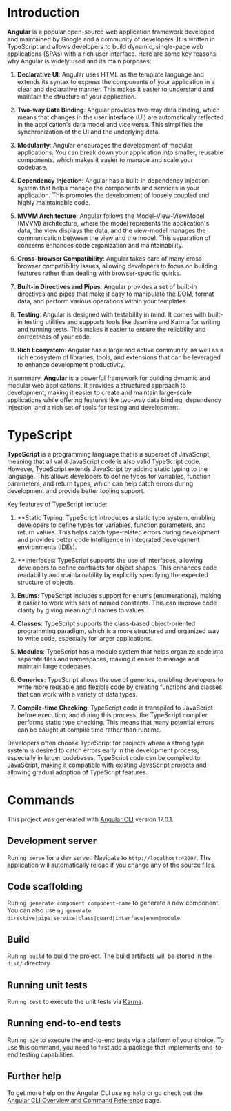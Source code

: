 # Introduction

**Angular** is a popular open-source web application framework developed and maintained by Google and a community of developers. It is written in TypeScript and allows developers to build dynamic, single-page web applications (SPAs) with a rich user interface. Here are some key reasons why Angular is widely used and its main purposes:

1. **Declarative UI**:
Angular uses HTML as the template language and extends its syntax to express the components of your application in a clear and declarative manner. This makes it easier to understand and maintain the structure of your application.

2. **Two-way Data Binding**:
Angular provides two-way data binding, which means that changes in the user interface (UI) are automatically reflected in the application's data model and vice versa. This simplifies the synchronization of the UI and the underlying data.

3. **Modularity**:
Angular encourages the development of modular applications. You can break down your application into smaller, reusable components, which makes it easier to manage and scale your codebase.

4. **Dependency Injection**:
Angular has a built-in dependency injection system that helps manage the components and services in your application. This promotes the development of loosely coupled and highly maintainable code.

5. **MVVM Architecture**:
Angular follows the Model-View-ViewModel (MVVM) architecture, where the model represents the application's data, the view displays the data, and the view-model manages the communication between the view and the model. This separation of concerns enhances code organization and maintainability.

6. **Cross-browser Compatibility**:
Angular takes care of many cross-browser compatibility issues, allowing developers to focus on building features rather than dealing with browser-specific quirks.

7. **Built-in Directives and Pipes**:
Angular provides a set of built-in directives and pipes that make it easy to manipulate the DOM, format data, and perform various operations within your templates.

8. **Testing**:
Angular is designed with testability in mind. It comes with built-in testing utilities and supports tools like Jasmine and Karma for writing and running tests. This makes it easier to ensure the reliability and correctness of your code.

9. **Rich Ecosystem**:
Angular has a large and active community, as well as a rich ecosystem of libraries, tools, and extensions that can be leveraged to enhance development productivity.

In summary, **Angular** is a powerful framework for building dynamic and modular web applications. It provides a structured approach to development, making it easier to create and maintain large-scale applications while offering features like two-way data binding, dependency injection, and a rich set of tools for testing and development.

# TypeScript

**TypeScript** is a programming language that is a superset of JavaScript, meaning that all valid JavaScript code is also valid TypeScript code. However, TypeScript extends JavaScript by adding static typing to the language. This allows developers to define types for variables, function parameters, and return types, which can help catch errors during development and provide better tooling support.

Key features of TypeScript include:

1. **Static Typing: TypeScript introduces a static type system, enabling developers to define types for variables, function parameters, and return values. This helps catch type-related errors during development and provides better code intelligence in integrated development environments (IDEs).

2. **Interfaces: TypeScript supports the use of interfaces, allowing developers to define contracts for object shapes. This enhances code readability and maintainability by explicitly specifying the expected structure of objects.

3. **Enums**: TypeScript includes support for enums (enumerations), making it easier to work with sets of named constants. This can improve code clarity by giving meaningful names to values.

4. **Classes**: TypeScript supports the class-based object-oriented programming paradigm, which is a more structured and organized way to write code, especially for larger applications.

5. **Modules**: TypeScript has a module system that helps organize code into separate files and namespaces, making it easier to manage and maintain large codebases.

6. **Generics**: TypeScript allows the use of generics, enabling developers to write more reusable and flexible code by creating functions and classes that can work with a variety of data types.

7. **Compile-time Checking**: TypeScript code is transpiled to JavaScript before execution, and during this process, the TypeScript compiler performs static type checking. This means that many potential errors can be caught at compile time rather than runtime.

Developers often choose TypeScript for projects where a strong type system is desired to catch errors early in the development process, especially in larger codebases. TypeScript code can be compiled to JavaScript, making it compatible with existing JavaScript projects and allowing gradual adoption of TypeScript features.

# Commands

This project was generated with [Angular CLI](https://github.com/angular/angular-cli) version 17.0.1.

## Development server

Run `ng serve` for a dev server. Navigate to `http://localhost:4200/`. The application will automatically reload if you change any of the source files.

## Code scaffolding

Run `ng generate component component-name` to generate a new component. You can also use `ng generate directive|pipe|service|class|guard|interface|enum|module`.

## Build

Run `ng build` to build the project. The build artifacts will be stored in the `dist/` directory.

## Running unit tests

Run `ng test` to execute the unit tests via [Karma](https://karma-runner.github.io).

## Running end-to-end tests

Run `ng e2e` to execute the end-to-end tests via a platform of your choice. To use this command, you need to first add a package that implements end-to-end testing capabilities.

## Further help

To get more help on the Angular CLI use `ng help` or go check out the [Angular CLI Overview and Command Reference](https://angular.io/cli) page.
